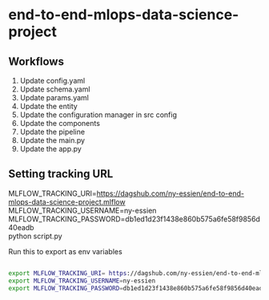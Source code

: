 # end-to-end-mlops-data-science-project

## Workflows

1. Update config.yaml
2. Update schema.yaml
3. Update params.yaml
4. Update the entity
5. Update the configuration manager in src config
6. Update the components
7. Update the pipeline 
8. Update the main.py
9. Update the app.py

## Setting tracking URL
MLFLOW_TRACKING_URI=https://dagshub.com/ny-essien/end-to-end-mlops-data-science-project.mlflow \
MLFLOW_TRACKING_USERNAME=ny-essien \
MLFLOW_TRACKING_PASSWORD=db1ed1d23f1438e860b575a6fe58f9856d40eadb \
python script.py

Run this to export as env variables

``` bash

export MLFLOW_TRACKING_URI= https://dagshub.com/ny-essien/end-to-end-mlops-data-science-project.mlflow 
export MLFLOW_TRACKING_USERNAME=ny-essien 
export MLFLOW_TRACKING_PASSWORD=db1ed1d23f1438e860b575a6fe58f9856d40eadb 


```